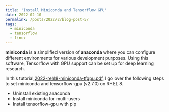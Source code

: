 ```yaml
---
title: 'Install Miniconda and Tensorflow GPU'
date: 2022-02-10
permalink: /posts/2022/2/blog-post-5/
tags:
  - miniconda 
  - tensorflow 
  - linux 
---
```


**miniconda** is a simplified version of **anaconda** where you can configure
different environments for various development purposes.
Using this software, Tensorflow with GPU support can be set up for deep learning research.

In this tutorial,[2022-rehl8-miniconda-tfgpu.pdf](https://leimingyu.github.io/files/deeplearning/2022-rehl8-miniconda-tfgpu.pdf), I go over the following steps to set miniconda and tensorflow-gpu (v2.7.0) on RHEL 8.
- Uninstall existing anaconda
- Install miniconda for multi-users 
- Install tensorflow-gpu with pip 

